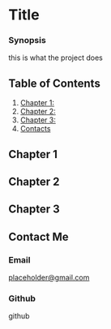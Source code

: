 # Title

### Synopsis

this is what the project does

## Table of Contents
1. [Chapter 1: ](https://github.com/jschuyl/README.generator#chapter-1)
2. [Chapter 2: ](https://github.com/jschuyl/README.generator#chapter-2)
3. [Chapter 3: ](https://github.com/jschuyl/README.generator#chapter-3)
4. [Contacts ](https://github.com/jschuyl/README.generator#contact-me)

## Chapter 1

## Chapter 2

## Chapter 3

## Contact Me
### Email
placeholder@gmail.com
### Github
github